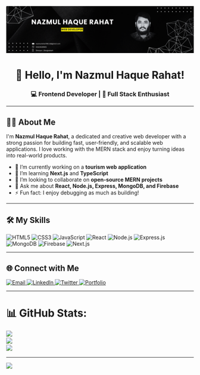 <!-- Banner Image -->
<img src="https://github.com/nazmulrahat786/nazmulrahat786/blob/main/NazmulHaqueRahat-1.png" alt="Banner" />


<h1 align="center">👋 Hello, I'm Nazmul Haque Rahat!</h1>
<h3 align="center">💻 Frontend Developer | 🌱 Full Stack Enthusiast</h3>


---

## 🧑‍💻 About Me

I'm **Nazmul Haque Rahat**, a dedicated and creative web developer with a strong passion for building fast, user-friendly, and scalable web applications. I love working with the MERN stack and enjoy turning ideas into real-world products.

- 🔭 I’m currently working on a **tourism web application**
- 🌱 I’m learning **Next.js** and **TypeScript**
- 👯 I’m looking to collaborate on **open-source MERN projects**
- 💬 Ask me about **React, Node.js, Express, MongoDB, and Firebase**
- ⚡ Fun fact: I enjoy debugging as much as building!


---



## 🛠️ My Skills  

<p align="left">
  <img src="https://img.shields.io/badge/HTML5-E34F26?style=for-the-badge&logo=html5&logoColor=white" alt="HTML5" />
  <img src="https://img.shields.io/badge/CSS3-1572B6?style=for-the-badge&logo=css3&logoColor=white" alt="CSS3" />
  <img src="https://img.shields.io/badge/JavaScript-F7DF1E?style=for-the-badge&logo=javascript&logoColor=black" alt="JavaScript" />
  <img src="https://img.shields.io/badge/React-20232A?style=for-the-badge&logo=react&logoColor=61DAFB" alt="React" />
  <img src="https://img.shields.io/badge/Node.js-339933?style=for-the-badge&logo=nodedotjs&logoColor=white" alt="Node.js" />
  <img src="https://img.shields.io/badge/Express.js-000000?style=for-the-badge&logo=express&logoColor=white" alt="Express.js" />
  <img src="https://img.shields.io/badge/MongoDB-4EA94B?style=for-the-badge&logo=mongodb&logoColor=white" alt="MongoDB" />
  <img src="https://img.shields.io/badge/Firebase-ffca28?style=for-the-badge&logo=firebase&logoColor=black" alt="Firebase" />
  <img src="https://img.shields.io/badge/Next.js-000000?style=for-the-badge&logo=nextdotjs&logoColor=white" alt="Next.js" />
</p>


---

## 🌐 Connect with Me

<p align="left">
  <a href="mailto:your-email@example.com" target="_blank" rel="noopener noreferrer">
    <img src="https://img.shields.io/badge/Email-D14836?style=for-the-badge&logo=gmail&logoColor=white" alt="Email" />
  </a>
  <a href="https://www.linkedin.com/in/yourprofile" target="_blank" rel="noopener noreferrer">
    <img src="https://img.shields.io/badge/LinkedIn-0077B5?style=for-the-badge&logo=linkedin&logoColor=white" alt="LinkedIn" />
  </a>
  <a href="https://twitter.com/yourhandle" target="_blank" rel="noopener noreferrer">
    <img src="https://img.shields.io/badge/Twitter-1DA1F2?style=for-the-badge&logo=twitter&logoColor=white" alt="Twitter" />
  </a>
  <a href="https://yourportfolio.com" target="_blank" rel="noopener noreferrer">
    <img src="https://img.shields.io/badge/Portfolio-000000?style=for-the-badge&logo=firefox&logoColor=white" alt="Portfolio" />
  </a>
</p>

---

# 📊 GitHub Stats:
![](https://github-readme-stats.vercel.app/api?username=nazmulrahat786&theme=highcontrast&hide_border=false&include_all_commits=true&count_private=false)<br/>
![](https://nirzak-streak-stats.vercel.app/?user=nazmulrahat786&theme=highcontrast&hide_border=false)<br/>
![](https://github-readme-stats.vercel.app/api/top-langs/?username=nazmulrahat786&theme=highcontrast&hide_border=false&include_all_commits=true&count_private=false&layout=compact)

---
[![](https://visitcount.itsvg.in/api?id=nazmulrahat786&icon=1&color=12)](https://visitcount.itsvg.in)

<!-- Proudly created with GPRM ( https://gprm.itsvg.in ) -->

